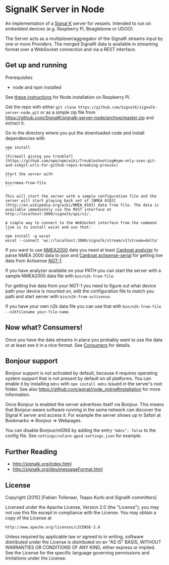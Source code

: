 SignalK Server in Node
================

An implementation of a [Signal K](http://signalk.org) server for vessels. Intended to run on embedded devices (e.g. Raspberry Pi, Beaglebone or UDOO). 

The Server acts as a multiplexer/aggregator of the SignalK streams input by one or more Providers. The merged SignalK data   is available in streaming format over a WebSocket connection and via a REST interface.


Get up and running
------------------
Prerequisites
* node and npm installed

See [these instructions](https://github.com/joyent/node/wiki/Installing-Node.js-via-package-manager#debian-and-ubuntu-based-linux-distributions) for Node installation on Raspberry Pi.

Get the repo with either `git clone https://github.com/SignalK/signalk-server-node.git`
or as a simple zip file from https://github.com/SignalK/signalk-server-node/archive/master.zip and extract it.

Go to the directory where you put the downloaded code and install dependencies with 
````
npm install
```
[Firewall giving you trouble?](https://github.com/npm/npm/wiki/Troubleshooting#npm-only-uses-git-and-sshgit-urls-for-github-repos-breaking-proxies)

Start the server with 
```
bin/nmea-from-file
```

This will start the server with a sample configuration file and the server will start playing back set of [NMEA 0183](http://en.wikipedia.org/wiki/NMEA_0183) data from file. The data is available immediately via the REST interface at http://localhost:3000/signalk/api/v1/.

A simple way to connect to the WebSocket interface from the command line is to install wscat and use that:
```
npm install -g wscat
wscat --connect 'ws://localhost:3000/signalk/stream/v1?stream=delta'
````

If you want to use [NMEA2000](http://en.wikipedia.org/wiki/NMEA_2000) data you need at least [Canboat analyzer](https://github.com/canboat/canboat/wiki/analyzer) to parse NMEA 2000 data to json and [Canboat actisense-serial](https://github.com/canboat/canboat/wiki/actisense-serial) for getting live data from Actisense [NGT-1](http://www.actisense.com/products/nmea-2000/ngt-1/ngt-1). 

If you have analyzer available on your PATH you can start the server with a sample NMEA2000 data file with `bin/n2k-from-file`. 

For getting live data from your NGT-1 you need to figure out what device path your device is mounted on, edit the configuration file to match you path and start server with `bin/n2k-from-actisense`.

If you have your own n2k data file you can use that with `bin/n2k-from-file --n2kfilename your-file-name`.

Now what? Consumers!
---------------

Once you have the data streams in place you probably want to use the data or at least see it in a nice format. See [Consumers](https://github.com/SignalK/signalk-server-node/blob/master/CONSUMERS.md) for details.

Bonjour support
---------------

Bonjour support is not activated by default, because it requires operating system support that is not present by default on all platforms. You can enable it by installing `mdns` with `npm install mdns` issued in the server's root folder. See also https://github.com/agnat/node_mdns#installation for more information.

Once Bonjour is enabled the server advertises itself via Bonjour. This means that Bonjour-aware software running in the same network can discover the Signal K server and access it. For example the server shows up in Safari at Bookmarks => Bonjour => Webpages.

You can disable Bonjour/mDNS by adding the entry `"mdns": false` to the config file. See `settings/volare-gpsd-settings.json` for example.

Further Reading
---------------
* http://signalk.org/index.html
* http://signalk.org/dev/messageFormat.html


License
-------
Copyright [2015] [Fabian Tollenaar, Teppo Kurki and SignalK committers]

Licensed under the Apache License, Version 2.0 (the "License");
you may not use this file except in compliance with the License.
You may obtain a copy of the License at

    http://www.apache.org/licenses/LICENSE-2.0

Unless required by applicable law or agreed to in writing, software
distributed under the License is distributed on an "AS IS" BASIS,
WITHOUT WARRANTIES OR CONDITIONS OF ANY KIND, either express or implied.
See the License for the specific language governing permissions and
limitations under the License.
